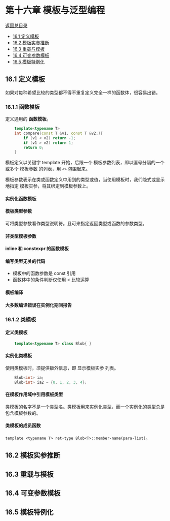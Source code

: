 # 第十六章 模板与泛型编程

[返回总目录](../../README.md)

+ [16.1 定义模板](#16.1-定义模板)
+ [16.2 模板实参推断](#16.2-模板实参推断)
+ [16.3 重载与模板](#16.3-重载与模板)
+ [16.4 可变参数模板](#16.4-可变参数模板)
+ [16.5 模板特例化](#16.5-模板特例化)

## 16.1 定义模板

如果对每种希望比较的类型都不得不重复定义完全一样的函数体，很容易出错。

### 16.1.1 函数模板

定义通用的 **函数模板**。

```C++
    template<typename T>
    int compare(const T &v1, const T &v2;){
        if (v1 < v2) return -1;
        if (v1 > v2) return 1;
        return 0;
    }
```

模板定义以关键字 template 开始，后跟一个 模板参数列表，即以逗号分隔的一个或多个 模板参数 的列表，用 `<>` 包围起来。

模板参数表示在类或函数定义中用到的类型或值，当使用模板时，我们隐式或显示地指定 模板实参，将其绑定到模板参数上。

#### 实例化函数模板

#### 模板类型参数

可将类型参数看作类型说明符。且可来指定返回类型或函数的参数类型。

#### 非类型模板参数

#### inline 和 constexpr 的函数模板

#### 编写类型无关的代码

+ 模板中的函数参数是 const 引用
+ 函数体中的条件判断仅使用 < 比较运算

#### 模板编译

#### 大多数编译错误在实例化期间报告

### 16.1.2 类模板

#### 定义类模板

```C++
    template<typename T> class Blob{ }
```

#### 实例化类模板

使用类模板时，须提供额外信息，即 显示模板实参 列表。

```C++
    Blob<int> ia;
    Blob<int> ia2 = {0, 1, 2, 3, 4};
```

#### 在模板作用域中引用模板类型

类模板的名字不是一个类型名。类模板用来实例化类型，而一个实例化的类型总是包含模板参数的。

#### 类模板的成员函数

`template <typename T> ret-type Blob<T>::member-name(para-list)`。

## 16.2 模板实参推断

## 16.3 重载与模板

## 16.4 可变参数模板

## 16.5 模板特例化

